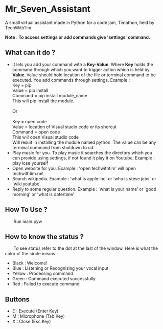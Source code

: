 # Mr_Seven_Assistant
A small virtual assistant made in Python for a code jam, Timathon, held by TechWithTim.

<strong>Note : To access settings or add commands give 'settings' command.</strong>

<h2> What can it do ?</h2>

<ul>
  <li>It lets you add your command with a <strong>Key-Value</strong>. Where <strong>Key</strong> holds the command through which you want to trigger action which is held by  <strong>Value. </strong>Value</strong> should hold location of the file or terminal command to be executed. You add commands through settings. Example : <br>
    Key = pip<br>
    Value = pip install<br>
    Command = pip install module_name<br>This will pip install the module.<br><br>Or<br><br>
    Key = open code<br>
    Value = location of Visual studio code or its shorcut<br>
    Command = open code<br>
    This will open Visual studio code
    </li>
    Will result in installing the module named python. The value can be any terminal command from shutdown to cd.</li>
    <li>Play music for you. To play music it searches the directory which you can provide using settings, if not found it play it on Youtube. Example : play lose yourself</li>
    <li>Open website for you. Example : 'open techwithtim' will open techwithtim.net</li>
    <li>Search wikipedia. Example : 'what is apple inc' or 'who is steve jobs' or 'wiki youtube'</li>
    <li>Reply to some regular question. Example : 'what is your name' or 'good morning' or 'what is date/time'
  </ul>
  
<h2> How To Use ?</h2>
&nbsp;&nbsp;&nbsp;&nbsp;&nbsp;&nbsp;&nbsp;Run main.pyw

<h2> How to know the status ?</h2>
&nbsp;&nbsp;&nbsp;&nbsp;&nbsp;&nbsp;&nbsp;To see status refer to the dot at the last of the window.
Here is what the color of the circle means : <br>
<ul>
  <li>Black : Welcome!</li>
  <li>Blue : Listening or Recognizing your vocal input</li>
  <li>Yellow : Processing command</li>
  <li>Green : Command executed successfully</li>
  <li>Red : Failed to execute command</li>
</ul>
<h2> Buttons </h2>
<ul>
  <li> E : Execute (Enter Key)</li>
  <li> M : Microphone (Tab Key)</li>
  <li> X : Close (Esc Key)</li>
  </ul>
  
